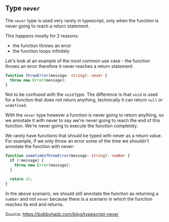## Type `never`

The `never` type is used very rarely in typescript, only when the function is never going to reach a return statement.

This happens mostly for 2 reasons:
- the function throws an error
- the function loops infinitely

Let's look at an example of the most common use case - the function throws an error therefore it never reaches a return statement:
```ts
function throwError(message: string): never {
  throw new Error(message);
}
```

Not to be confused with the `void` type. The difference is that `void` is used for a function that does not return anything, technically it can return `null` or `undefined`.

With the `never` type however a function is never going to return anything, so we annotate it with never to say we're never going to reach the end of this function. We're never going to execute the function completely.

We rarely have functions that should be typed with never as a return value. For example, if we only throw an error some of the time we shouldn't annotate the function with never:
```ts
function sometimesThrowError(message: string): number {
  if (!message) {
    throw new Error(message);
  }

  return 42;
}
```
In the above scenario, we should still annotate the function as returning a `number` and not `never` because there is a scenario in which the function reaches its end and returns.

Source: https://bobbyhadz.com/blog/typescript-never
